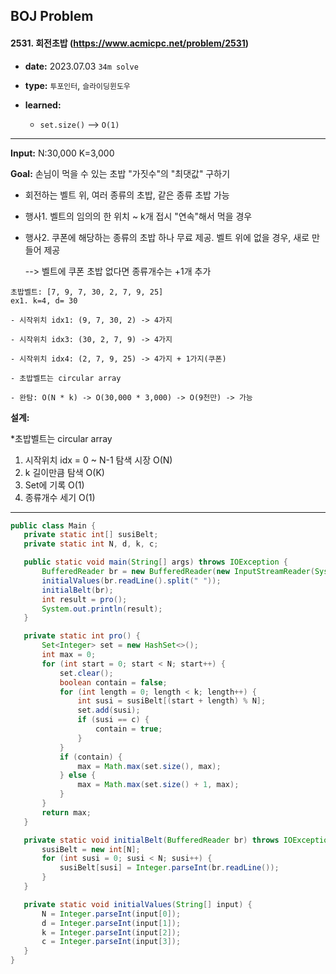 ## BOJ Problem

#### 2531. 회전초밥 (https://www.acmicpc.net/problem/2531)

- **date:** 2023.07.03 `34m solve`

- **type:** `투포인터`, `슬라이딩윈도우`

- **learned:** 
  - `set.size()` --> `O(1)`

---

**Input:** N:30,000  K=3,000

**Goal:** 손님이 먹을 수 있는 초밥 "가짓수"의 "최댓값" 구하기



- 회전하는 벨트 위, 여러 종류의 초밥, 같은 종류 초밥 가능

- 행사1. 벨트의 임의의 한 위치 ~ k개 접시 "연속"해서 먹을 경우

- 행사2. 쿠폰에 해당하는 종류의 초밥 하나 무료 제공. 벨트 위에 없을 경우, 새로 만들어 제공

 	--> 벨트에 쿠폰 초밥 없다면 종류개수는 +1개 추가





```
초밥벨트: [7, 9, 7, 30, 2, 7, 9, 25]
ex1. k=4, d= 30

- 시작위치 idx1: (9, 7, 30, 2) -> 4가지

- 시작위치 idx3: (30, 2, 7, 9) -> 4가지

- 시작위치 idx4: (2, 7, 9, 25) -> 4가지 + 1가지(쿠폰)
```



```
- 초밥벨트는 circular array

- 완탐: O(N * k) -> O(30,000 * 3,000) -> O(9천만) -> 가능
```



**설계:**

*초밥벨트는 circular array

1. 시작위치 idx = 0 ~ N-1 탐색 시장 O(N)
2. k 길이만큼 탐색 O(K)
3. Set에 기록 O(1)
4. 종류개수 세기 O(1)



---

 ```java
public class Main {
    private static int[] susiBelt;
    private static int N, d, k, c;

    public static void main(String[] args) throws IOException {
        BufferedReader br = new BufferedReader(new InputStreamReader(System.in));
        initialValues(br.readLine().split(" "));
        initialBelt(br);
        int result = pro();
        System.out.println(result);
    }

    private static int pro() {
        Set<Integer> set = new HashSet<>();
        int max = 0;
        for (int start = 0; start < N; start++) {
            set.clear();
            boolean contain = false;
            for (int length = 0; length < k; length++) {
                int susi = susiBelt[(start + length) % N];
                set.add(susi);
                if (susi == c) {
                    contain = true;
                }
            }
            if (contain) {
                max = Math.max(set.size(), max);
            } else {
                max = Math.max(set.size() + 1, max);
            }
        }
        return max;
    }

    private static void initialBelt(BufferedReader br) throws IOException {
        susiBelt = new int[N];
        for (int susi = 0; susi < N; susi++) {
            susiBelt[susi] = Integer.parseInt(br.readLine());
        }
    }

    private static void initialValues(String[] input) {
        N = Integer.parseInt(input[0]);
        d = Integer.parseInt(input[1]);
        k = Integer.parseInt(input[2]);
        c = Integer.parseInt(input[3]);
    }
}
 ```
